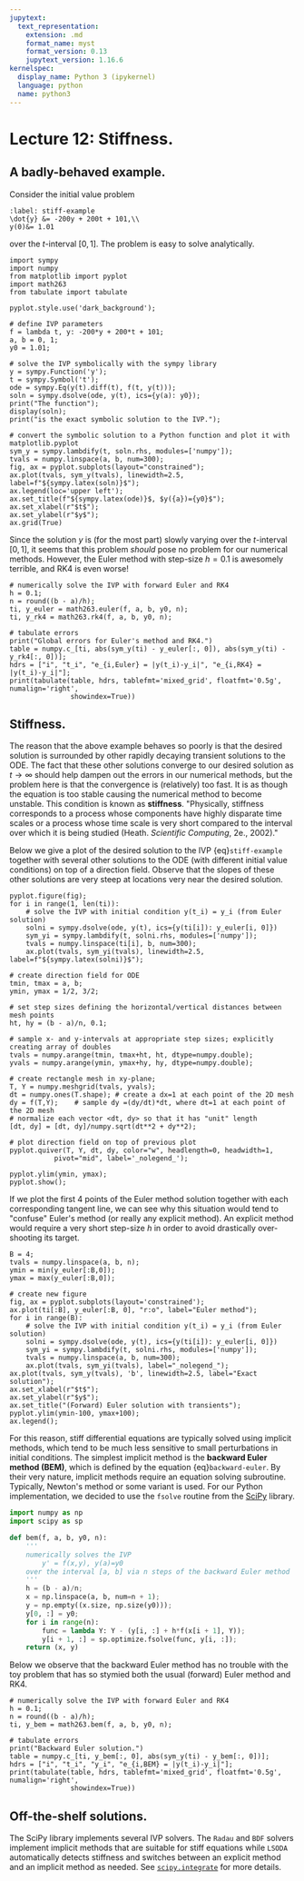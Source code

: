 ```yaml
---
jupytext:
  text_representation:
    extension: .md
    format_name: myst
    format_version: 0.13
    jupytext_version: 1.16.6
kernelspec:
  display_name: Python 3 (ipykernel)
  language: python
  name: python3
---
```


# Lecture 12: Stiffness.

## A badly-behaved example.

Consider the initial value problem
```{math}
:label: stiff-example
\dot{y} &= -200y + 200t + 101,\\
y(0)&= 1.01
```
over the $t$-interval $[0, 1]$.
The problem is easy to solve analytically.

```{code-cell}
import sympy
import numpy
from matplotlib import pyplot
import math263
from tabulate import tabulate

pyplot.style.use('dark_background');

# define IVP parameters
f = lambda t, y: -200*y + 200*t + 101;
a, b = 0, 1;
y0 = 1.01;

# solve the IVP symbolically with the sympy library
y = sympy.Function('y');
t = sympy.Symbol('t');
ode = sympy.Eq(y(t).diff(t), f(t, y(t)));
soln = sympy.dsolve(ode, y(t), ics={y(a): y0}); 
print("The function");
display(soln);
print("is the exact symbolic solution to the IVP.");

# convert the symbolic solution to a Python function and plot it with matplotlib.pyplot
sym_y = sympy.lambdify(t, soln.rhs, modules=['numpy']); 
tvals = numpy.linspace(a, b, num=300);
fig, ax = pyplot.subplots(layout="constrained");
ax.plot(tvals, sym_y(tvals), linewidth=2.5, label=f"${sympy.latex(soln)}$");
ax.legend(loc='upper left');
ax.set_title(f"${sympy.latex(ode)}$, $y({a})={y0}$");
ax.set_xlabel(r"$t$");
ax.set_ylabel(r"$y$");
ax.grid(True)
```

Since the solution $y$ is (for the most part) slowly varying over the $t$-interval $[0, 1]$, it seems that this problem _should_ pose no problem for our numerical methods.  However, the  Euler method with step-size $h=0.1$ is awesomely terrible, and RK4 is even worse!

```{code-cell}
# numerically solve the IVP with forward Euler and RK4
h = 0.1;
n = round((b - a)/h);
ti, y_euler = math263.euler(f, a, b, y0, n);
ti, y_rk4 = math263.rk4(f, a, b, y0, n);

# tabulate errors
print("Global errors for Euler's method and RK4.")
table = numpy.c_[ti, abs(sym_y(ti) - y_euler[:, 0]), abs(sym_y(ti) - y_rk4[:, 0])];
hdrs = ["i", "t_i", "e_{i,Euler} = |y(t_i)-y_i|", "e_{i,RK4} = |y(t_i)-y_i|"];
print(tabulate(table, hdrs, tablefmt='mixed_grid', floatfmt='0.5g', numalign='right', 
               showindex=True))
```

## Stiffness.

The reason that the above example behaves so poorly is that the desired solution is surrounded by other rapidly decaying transient solutions to the ODE.  The fact that these other solutions converge to our desired solution as $t\to\infty$ should help dampen out the errors in our numerical methods, but the problem here is that the convergence is (relatively) too fast.  It is as though the equation is too stable causing the numerical method to become unstable.  This condition is known as **stiffness**.  "Physically, stiffness corresponds to a process whose components have highly disparate time scales or a process whose time scale is very short compared to the interval over which it is being studied (Heath. _Scientific Computing_, 2e., 2002)."

Below we give a plot of the desired solution to the IVP {eq}`stiff-example` together with several other solutions to the ODE (with different initial value conditions) on top of a direction field.  Observe that the slopes of these other solutions are very steep at locations very near the desired solution.

```{code-cell}
pyplot.figure(fig);
for i in range(1, len(ti)):
    # solve the IVP with initial condition y(t_i) = y_i (from Euler solution)
    solni = sympy.dsolve(ode, y(t), ics={y(ti[i]): y_euler[i, 0]})
    sym_yi = sympy.lambdify(t, solni.rhs, modules=['numpy']);  
    tvals = numpy.linspace(ti[i], b, num=300);
    ax.plot(tvals, sym_yi(tvals), linewidth=2.5, label=f"${sympy.latex(solni)}$");

# create direction field for ODE
tmin, tmax = a, b;
ymin, ymax = 1/2, 3/2;

# set step sizes defining the horizontal/vertical distances between mesh points
ht, hy = (b - a)/n, 0.1;

# sample x- and y-intervals at appropriate step sizes; explicitly creating array of doubles
tvals = numpy.arange(tmin, tmax+ht, ht, dtype=numpy.double);
yvals = numpy.arange(ymin, ymax+hy, hy, dtype=numpy.double);

# create rectangle mesh in xy-plane; 
T, Y = numpy.meshgrid(tvals, yvals);
dt = numpy.ones(T.shape); # create a dx=1 at each point of the 2D mesh
dy = f(T,Y);    # sample dy =(dy/dt)*dt, where dt=1 at each point of the 2D mesh
# normalize each vector <dt, dy> so that it has "unit" length
[dt, dy] = [dt, dy]/numpy.sqrt(dt**2 + dy**2);

# plot direction field on top of previous plot
pyplot.quiver(T, Y, dt, dy, color="w", headlength=0, headwidth=1,
           pivot="mid", label='_nolegend_'); 

pyplot.ylim(ymin, ymax);
pyplot.show();
```

If we plot the first 4 points of the Euler method solution together with each corresponding tangent line, we can see why this situation would tend to "confuse" Euler's method (or really any explicit method).  An explicit method would require a very short step-size $h$ in order to avoid drastically over-shooting its target.

```{code-cell}
B = 4;
tvals = numpy.linspace(a, b, n);
ymin = min(y_euler[:B,0]);
ymax = max(y_euler[:B,0]);

# create new figure
fig, ax = pyplot.subplots(layout='constrained');
ax.plot(ti[:B], y_euler[:B, 0], "r:o", label="Euler method");
for i in range(B):
    # solve the IVP with initial condition y(t_i) = y_i (from Euler solution)
    solni = sympy.dsolve(ode, y(t), ics={y(ti[i]): y_euler[i, 0]})
    sym_yi = sympy.lambdify(t, solni.rhs, modules=['numpy']);  
    tvals = numpy.linspace(a, b, num=300);
    ax.plot(tvals, sym_yi(tvals), label="_nolegend_");
ax.plot(tvals, sym_y(tvals), 'b', linewidth=2.5, label="Exact solution");
ax.set_xlabel(r"$t$");
ax.set_ylabel(r"$y$");
ax.set_title("(Forward) Euler solution with transients");
pyplot.ylim(ymin-100, ymax+100);
ax.legend();
```

For this reason, stiff differential equations are typically solved using implicit methods, which tend to be much less sensitive to small perturbations in initial conditions.  The simplest implicit method is the **backward Euler method (BEM)**, which is defined by the equation {eq}`backward-euler`.  By their very nature, implicit methods require an equation solving subroutine.  Typically, Newton's method or some variant is used.  For our Python implementation, we decided to use the `fsolve` routine from the [SciPy](https://scipy.org/) library.

```python
import numpy as np
import scipy as sp

def bem(f, a, b, y0, n):
	'''
	numerically solves the IVP
		y' = f(x,y), y(a)=y0
	over the interval [a, b] via n steps of the backward Euler method 
	'''
	h = (b - a)/n;
	x = np.linspace(a, b, num=n + 1);
	y = np.empty((x.size, np.size(y0)));
	y[0, :] = y0;
	for i in range(n):
		func = lambda Y: Y - (y[i, :] + h*f(x[i + 1], Y));
		y[i + 1, :] = sp.optimize.fsolve(func, y[i, :]);
	return (x, y)
```
Below we observe that the backward Euler method has no trouble with the toy problem that has so stymied both the usual (forward) Euler method and RK4.

```{code-cell}
# numerically solve the IVP with forward Euler and RK4
h = 0.1;
n = round((b - a)/h);
ti, y_bem = math263.bem(f, a, b, y0, n);

# tabulate errors
print("Backward Euler solution.")
table = numpy.c_[ti, y_bem[:, 0], abs(sym_y(ti) - y_bem[:, 0])];
hdrs = ["i", "t_i", "y_i", "e_{i,BEM} = |y(t_i)-y_i|"];
print(tabulate(table, hdrs, tablefmt='mixed_grid', floatfmt='0.5g', numalign='right', 
               showindex=True))
```

## Off-the-shelf solutions.

The SciPy library implements several IVP solvers.  The `Radau` and `BDF` solvers implement implicit methods that are suitable for stiff equations while `LSODA` automatically detects stiffness and switches between an explicit method and an implicit method as needed.  See [`scipy.integrate`](https://docs.scipy.org/doc/scipy/reference/integrate.html#solving-initial-value-problems-for-ode-systems) for more details.
